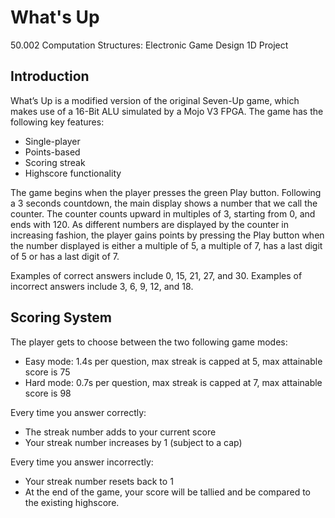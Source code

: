 # What's Up
50.002 Computation Structures: Electronic Game Design 1D Project

## Introduction
What’s Up is a modified version of the original Seven-Up game, which makes use of a 16-Bit ALU simulated by a Mojo V3 FPGA. The game has the following key features:

* Single-player
* Points-based
* Scoring streak
* Highscore functionality

The game begins when the player presses the green Play button. Following a 3 seconds countdown, the main display shows a number that we call the counter. The counter counts upward in multiples of 3, starting from 0, and ends with 120. As different numbers are displayed by the counter in increasing fashion, the player gains points by pressing the Play button when the number displayed is either a multiple of 5, a multiple of 7, has a last digit of 5 or has a last digit of 7.

Examples of correct answers include 0, 15, 21, 27, and 30. Examples of incorrect answers include 3, 6, 9, 12, and 18.

## Scoring System

The player gets to choose between the two following game modes:
* Easy mode: 1.4s per question, max streak is capped at 5, max attainable score is 75
* Hard mode: 0.7s per question, max streak is capped at 7, max attainable score is 98

Every time you answer correctly:
* The streak number adds to your current score
* Your streak number increases by 1 (subject to a cap)

Every time you answer incorrectly:
* Your streak number resets back to 1
* At the end of the game, your score will be tallied and be compared to the existing highscore.
